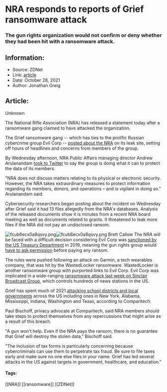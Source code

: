 # NRA responds to reports of Grief ransomware attack
### The gun rights organization would not confirm or deny whether they had been hit with a ransomware attack.

## Information:
+ Source: ZDNet
+ Link: [article](https://www.zdnet.com/article/nra-responds-to-reports-of-grief-ransomware-attack/)
+ Date: October 28, 2021
+ Author: Jonathan Greig


## Article:
Unknown

The National Rifle Association (NRA) has released a statement today after a ransomware gang claimed to have attacked the organization. 

The Grief ransomware gang -- which has ties to the prolific Russian cybercrime group Evil Corp -- [posted about the NRA](https://twitter.com/BrettCallow/status/1453391567163559941?s=20) on its leak site, setting off hours of headlines and concerns from members of the group. 

By Wednesday afternoon, NRA Public Affairs managing director Andrew Arulanandam [took to Twitter](https://twitter.com/NRA/status/1453453542170284042) to say the group is doing what it can to protect the data of its members.

"NRA does not discuss matters relating to its physical or electronic security. However, the NRA takes extraordinary measures to protect information regarding its members, donors, and operations – and is vigilant in doing so." Arulanandam said. 

Cybersecurity researchers began posting about the incident on Wednesday after Grief said it had 13 files allegedly from the NRA's databases. Analysis of the released documents show it is minutes from a recent NRA board meeting as well as documents related to grants. It threatened to leak more files if the NRA did not pay an undisclosed ransom. 

![fcub6ecx0a8qsvy.png]()![fcub6ecx0a8qsvy.png](https://www.zdnet.com/a/img/resize/3d68043e95e8b4c158d598e9497742e02059869e/2021/10/27/b8d401b9-f321-4ca8-95a7-88005733d501/fcub6ecx0a8qsvy.png?width=470&fit=bounds&auto=webp)
 Brett Callow
 The NRA will be faced with a difficult decision considering Evil Corp was [sanctioned by the US Treasury Department](https://home.treasury.gov/news/press-releases/sm845) in 2019, meaning the gun rights group would [have to ask permission](https://www.zdnet.com/article/us-treasury-says-some-ransomware-payments-may-need-its-express-approval/) before paying any ransom. 

The rules were pushed following an attack on Garmin, a tech wearables company, that was hit by the WastedLocker ransomware. WastedLocker is another ransomware group with purported links to Evil Corp. Evil Corp was implicated in a wide-ranging [ransomware attack last week on Sinclair Broadcast Group](https://www.zdnet.com/article/sinclair-confirms-ransomware-attack-after-tv-station-disruptions/), which controls hundreds of news stations in the US. 






Grief has spent much of 2021 [attacking school districts and local governments](https://www.comparitech.com/ransomware-attack-map/) across the US including ones in New York, Alabama, Mississippi, Indiana, Washington and Texas, according to Comparitech. 

Paul Bischoff, privacy advocate at Comparitech, said NRA members should take steps to protect themselves from any repercussions that might arise as a result of this breach. 

"A gun won't help. Even if the NRA pays the ransom, there is no guarantee that Grief will destroy the stolen data," Bischoff said. 

"The inclusion of tax forms is particularly concerning because cybercriminals can use them to perpetrate tax fraud. Be sure to file taxes early and make sure no one else files in your name. Grief has led several attacks in the US against targets in government, healthcare, and education."





#### Tags:
[[NRA]] [[ransomware]] [[ZDNet]]
